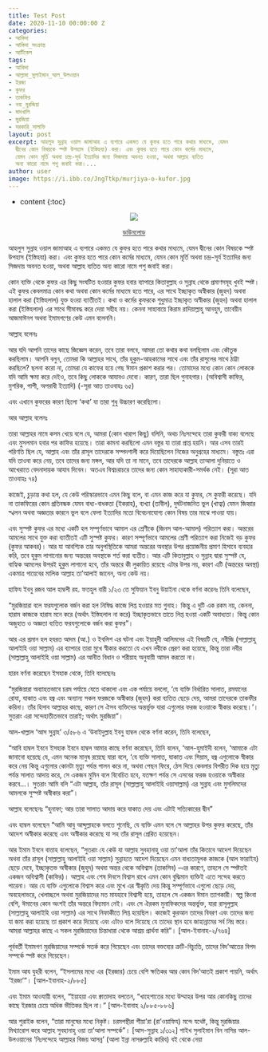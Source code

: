 ```yaml
---
title: Test Post
date: 2020-11-10 00:00:00 Z
categories:
- আকিদা
- আকিদা_সংক্রান্ত
- আর্টিকেল
tags:
- আকিদা
- আল্লামা_সুলাইমান_আল_উলওয়ান
- ইরজা
- কুফর
- তাকফির
- নব্য_মুরজিয়া
- মাদখালি
- মুরজিয়া
- সরকারি_সালাফি
layout: post
excerpt: আহলুস সুন্নাহ ওয়াল জামাআহ এ ব্যপারে একমত যে কুফর হতে পারে কথার মাধ্যমে, যেমন
  দ্বীনের কোন বিষয়কে স্পষ্ট উপহাস (ইস্তিহযা) করা। এবং কুফর হতে পারে কোন কর্মের মাধ্যমে,
  যেমন কোন মূর্তি অথবা চন্দ্র-সূর্য ইত্যাদির জন্য সিজদায় অবনত হওয়া, অথবা আল্লাহ ব্যতিত
  অন্য কারো নামে পশু জবাই করা।...
author: user
image: https://i.ibb.co/JngTtkp/murjiya-o-kufor.jpg
---
```


* content
{:toc}

<span style="display:block;text-align:center">![](https://i.ibb.co/JngTtkp/murjiya-o-kufor.jpg)</span>

<span style="display:block;text-align:center">[ডাউনলোড](https://www.test.com/download.rar)</span>

আহলুস সুন্নাহ ওয়াল জামাআহ এ ব্যপারে একমত যে কুফর হতে পারে কথার মাধ্যমে, যেমন দ্বীনের কোন বিষয়কে স্পষ্ট উপহাস (ইস্তিহযা) করা। এবং কুফর হতে পারে কোন কর্মের মাধ্যমে, যেমন কোন মূর্তি অথবা চন্দ্র-সূর্য ইত্যাদির জন্য সিজদায় অবনত হওয়া, অথবা আল্লাহ ব্যতিত অন্য কারো নামে পশু জবাই করা।

কোন ব্যক্তি থেকে কুফর এর কিছু সংঘটিত হওয়ার কুফর হবার ব্যাপারে কিতাবুল্লাহ ও সুন্নাহ থেকে প্রমাণসমূহ খুবই স্পষ্ট। এই কুফর কেবলমাত্র কোন কথা অথবা কোন কর্মের মাধ্যমে হতে পারে, এর সাথে ইচ্ছাকৃত অস্বীকার (জুহদ) অথবা হালাল করা (ইস্তিহলাল) যুক্ত হওয়া ব্যাতীতই। কথা ও কর্মের কুফরকে শুধুমাত্র ইচ্ছাকৃত অস্বীকার (জুহদ) অথবা হালাল করা (ইস্তিহলাল) এর সাথে সীমাবদ্ধ করে দেয়া সহীহ নয়। কেননা সাহাবায়ে কিরাম রাদিয়াল্লাহু আনহুম, তাবেয়ীন আজমাঈনগ অথবা ইমামগণের কেউ এমন বলেননি।

আল্লাহ বলেনঃ

আর যদি আপনি তাদের কাছে জিজ্ঞেস করেন, তবে তারা বলবে, আমরা তো কথার কথা বলছিলাম এবং কৌতুক করছিলাম। আপনি বলুন, তোমরা কি আল্লাহর সাথে, তাঁর হুকুম-আহকামের সাথে এবং তাঁর রাসুলের সাথে ঠাট্টা করছিলে? ছলনা করো না, তোমরা যে কাফের হয়ে গেছ ঈমান প্রকাশ করার পর। তোমাদের মধ্যে কোন কোন লোককে যদি আমি ক্ষমা করে দেইও, তবে কিছু লোককে আযাবও দেবো। কারণ, তারা ছিল গুনাহগার। (অবিশ্বাসী কাফির, মুশরিক, পাপী, অপরাধী ইত্যাদি) (-সূরা আত তাওবাহঃ ৬৫)

এবং এখানে কুফরের কারণ ছিলো ‘কথা’ যা তারা শুধু উচ্চারণ করেছিলো।

আর আল্লাহ বলেনঃ

তারা আল্লাহর নামে কসম খেয়ে বলে যে, আমরা (কোন খারাপ কিছু) বলিনি, অথচ নিঃসন্দেহে তারা কুফরী বাক্য বলেছে এবং মুসলমান হবার পর কাফির হয়েছে। তারা কামনা করছিলো এমন বস্তুর যা তারা প্রাপ্ত হয়নি। আর এসব তারই পরিণতি ছিল যে, আল্লাহ এবং তাঁর রাসূল তাদেরকে সম্পদশালী করে দিয়েছিলেন নিজের অনুগ্রহের মাধ্যমে। বস্তুতঃ এরা যদি তাওবা করে নেয়, তবে তাদের জন্য মঙ্গল, আর যদি তা না মানে, তবে তাদেরকে আল্লাহ তাআলা দুনিয়াতে ও আখেরাতে বেদনাদায়ক আযাব দিবেন। অতএব বিশ্বচরাচরে তাদের জন্য কোন সাহায্যকারী-সমর্থক নেই। (সূরা আত তাওবাহঃ ৭৪)

কাজেই, চুড়ান্ত কথা হল, যে কেউ পরিস্কারভাবে এমন কিছু বলে, বা এমন কাজ করে যা কুফর, সে কুফরী করেছে। যদি না তাকফিরের কোন প্রতিবন্ধক যেমন বাধ্য-বাধকতা (ইকরাহ), ব্যখ্যা (তাবীল), দুর্ঘটনাজনিত ভুল (খাত্বা) যেমন জিহ্বার স্খলন অথবা অজ্ঞতার কারনে ভুল বলে ফেলা ইত্যাদির মতো বিবেচনাযোগ্য কোন বিষয় তার মাঝে পাওয়া যায়।

এবং সুস্পষ্ট কুফর এর মধ্যে একটি হল সম্পূর্ণভাবে আমাল এর শ্রেণীকে (জিনস আল-আমাল) পরিত্যাগ করা। অন্তরের আমলের সাথে যুক্ত করা ব্যাতীতই এটি সুস্পষ্ট কুফর। কারণ সম্পূর্ণভাবে আমলের শ্রেণী পরিত্যাগ করা নিজেই বড় কুফর (কুফর আকবর)। আর যা আবশ্যিক তার অনুপস্থিতিকে আমরা অন্তরের অবস্থার উপর প্রয়োজনীয় প্রমাণ হিসাবে ব্যবহার করি, তবে হুকুম লাগানোর জন্য অন্তরের অবস্থাকে শর্ত করা ব্যতীত। আর এটি কিতাবুল্লাহ ও সুন্নাহ দ্বারা সুস্পষ্ট যে, বাহ্যিক আমলের উপরই হুকুম লাগানো হবে, তাঁর অন্তরে কী লুকায়িত রয়েছে এটার উপর নয়, কারণ এটি (অন্তরের অবস্থা) একমাত্র গায়েবের মালিক আল্লাহ তা’আলাই জানেন, অন্য কেউ নয়।

হাফিয ইবনু রজব আল হাম্বলী রহ. ফতহুল বারী ১/২৩ তে সুফিয়ান ইবনু উয়াইনা থেকে বর্ণনা করেনঃ তিনি বলেছেন,

“মুরজিয়ারা বলে ফরযগুলোক বর্জন করা হল নিষিদ্ধ কাজে লিপ্ত হওয়ার মত গুনাহ। কিন্তু এ দুটি এক রকম নয়, কেননা, হারাম কাজকে হারাম মনে করে (অর্থাৎ ইস্তিহলাল না করে) ইচ্ছাকৃতভাবে তাতে লিপ্ত হওয়া একটি অবাধ্যতা। কিন্তু কোন অজুহাত ও অজ্ঞতা ব্যতিত ফরযগুলোকে বর্জন করা কুফর”।

আর এর প্রমান হল হযরত আদম (আ.) ও ইবলিশ এর ঘটনা এবং ইয়াহুদী আলিমদের এই বিষয়টি যে, নবীজি (সাল্লাল্লাহু আলাইহি ওয়া সাল্লাম) এর ব্যাপারে তারা মুখে স্বীকার করতো যে এখন নবীকে প্রেরণ করা হয়েছে, কিন্তু তারা নবীর (সাল্লাল্লাহু আলাইহি ওয়া সাল্লাম) এর আনীত বিধান ও শরীয়াহ অনুযায়ী আমল করতো না।

হারব বর্ণনা করেছেন ইসহাক থেকে, তিনি বলেছেনঃ

“মুরজিয়ারা অব্যাহতভাবে চরম পর্যায়ে যেতে থাকলো এবং এক পর্যায়ে বললো, ‘যে ব্যক্তি নির্ধারিত সালাত, রমযানের রোযা, যাকাত এবং হজ্ব এবং অন্যান্য সকল ফরজকে অস্বীকার (জুহদ) করা ব্যতিত ছেড়ে দেয়, আমরা তাদেরকে তাকফীর করিনা। তাঁর হিসাব আল্লাহর কাছে, কারণ সে ঐসব ব্যক্তিদের অন্তর্ভুক্ত যারা এগুলোর ফরজ হওয়াকে স্বীকার করেছে।’। সুতরাং এরা সন্দেহাতীতভাবে তারাই; অর্থাৎ মুরজিয়া”।

আল-খাল্লাল ‘আস সুন্নাহ’ ৩/৫৮৬ এ ‘উবাইদুল্লাহ ইবনু হাম্বল থেকে বর্ণনা করেন, তিনি বলেছেন,

“আবি হাম্বল ইবনে ইসহাক ইবনে হাম্বল আমার কাছে বর্ণনা করেছেন, তিনি বলেন, ‘আল-হুমাইদী বলেন, ‘আমাকে এটা জানানো হয়েছে যে, এমন অনেক মানুষ রয়েছে যারা বলে, ‘যে ব্যক্তি সালাত, যাকাত এবং সিয়াম, হজ্ব এগুলোকে স্বীকার করে নেয় কিন্তু এগুলোর কোনটা মৃত্যু পর্যন্ত পালন করে না, অথবা পেছন ফিরে, ঠেস দিয়ে কেবলার বিপরীত দিক হয়ে মৃত্যু পর্যন্ত সালাত আদায় করে, সে একজন মুমিন বলে বিবেচিত হবে, যতক্ষণ পর্যন্ত সে এসবের ফরজ হওয়াকে অস্বীকার করবে…। সুতরাং আমি বলি “এটা আল্লাহ, তাঁর রাসূল (সাল্লাল্লাহু আলাইহি ওয়াসাল্লাম) এর সুন্নাহ এবং মুসলিমদের আমলকে সুস্পষ্ট অস্বীকার করা”।

আল্লাহ বলেছেনঃ “হুনাফা; আর তারা সালাত আদায় করে যাকাত দেয় এবং এটাই সত্যিকারের দ্বীন”

এবং হাম্বল বলেছেন “আমি আবু আব্দুল্লাহকে বলতে শুনেছি, যে ব্যক্তি এমন বলে সে আল্লাহর উপর কুফর করেছে, তাঁর আদেশ অস্বীকার করেছে এবং অস্বীকার করেছে যা সহ তাঁর রাসূল প্রেরিত হয়েছেন।

আর ইমাম ইবনে বাত্তাহ বলেছেন, “সুতরাং যে কেউ যা আল্লাহ সুবহানাহু ওয়া তা’আলা তাঁর কিতাবে আদেশ দিয়েছেন অথবা তাঁর রাসূল (সাল্লাল্লাহু আলাইহি ওয়া সাল্লাম) সুন্নাহতে আদেশ দিয়েছেন এমন বাধ্যতামূলক কাজকে (আল ফারাইয) ছেড়ে দেবে, ইচ্ছাকৃতভ অস্বীকার (জুহুদ) অথবা অন্তর থেকে অবিশ্বাস (তাকসিব) –এর কারণে, তাহলে সে স্পষ্টতই একজন অবিশ্বাসী (কাফির)। আল্লাহ এবং শেষ দিবসে বিশ্বাস রাখে এমন কোন বুদ্ধিমান ব্যক্তিই এতে সন্দেহ করতে পারেনা। আর যে ব্যক্তি এগুলোকে বিশ্বাস করে এবং মুখে এর স্বীকৃতি দেয় কিন্তু সম্পূর্ণভাবে এগুলো ছেড়ে দেয়, অবহেলাভরে, খেলাচ্ছলে অথবা মুরজিয়াদের মত মাযহাবে বিশ্বাসী হয়ে, তাহলে সে একজন ঈমান ত্যাগকারী। স্বল্প কিংবা বেশি, ঈমানের কোন অংশই তাঁর অন্তরে বিদ্যমান নেই।  এবং সে ঐরকম মুনাফিকদের অন্তর্ভুক্ত, যারা রাসূলুল্লাহ (সাল্লাল্লাহু আলাইহি ওয়া সাল্লাম) এর সাথে নিফাকীতে লিপ্ত হয়েছিল। কাজেই কুরআন তাদের বিবরণ এবং তাদের জন্য যা জমা করা হয়েছে তা প্রকাশ করে দিয়েছে এবং এটাও বলে দিয়েছে যে তাদের স্থান হবে জাহান্নামের সর্ব নিম্ন স্তরে। আমরা আল্লাহর কাছে এ সকল মুরজিয়াদের চিন্তাধারা থেকে আশ্রয় প্রার্থনা করি”। [আল-ইবানাহ-২/৭৬৪]

পূর্ববর্তী ইমামগণ মুরজিয়াদের সম্পর্কে সতর্ক করে গিয়েছেন এবং তাদের বক্তব্যের ত্রুটি-বিচ্যুতি, তাদের বিদ’আতের বিপদ সম্পর্কে স্পষ্ট করে গিয়েছেন।

ইমাম আয যুহরী বলেন, “ইসলামের মধ্যে এর (ইরজার) চেয়ে বেশি ক্ষতিকর আর কোন বিদ’আতই প্রকাশ পায়নি, অর্থাৎ ‘ইরজা’”। [আল-ইবানাহ-২/৮৮৫]

এবং ইমাম আওযায়ী বলেন, “ইয়াহয়া এবং ক্বাতাদাহ বলতেন, “খাহেশাতের মধ্যে উম্মাহর উপর আর কোনকিছু তাদের কাছে ইরজার চেয়ে অধিক ভীতিকর ছিল না।” [আল-ইবানাহ ২/৮৮৫-৮৮৬]

আর শুরাইক বলেন, “তারা মানুষের মধ্যে নিকৃষ্ট। চরমপন্থীরা শীয়া’রা (রা’ওয়াফিয) মন্দে যথেষ্ট, কিন্তু মুরজিয়ার মিথ্যারোপ করে আল্লাহ সুবহানাহু ওয়া তা’আলা সম্পর্কে”। [আস-সুন্নাহ ১/৩১২]
শাইখ সুলাইমান বিন নাসির আল-উলওয়ানের
‘নিঃসন্দেহে আল্লাহর বিজয় আসন্ন’ (আলা ইন্না নাসরুল্লাহি কারিব) বই থেকে নেয়া